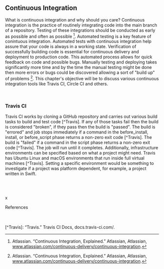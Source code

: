 ## Continuous Integration

What is continuous integration and why should you care? Continuous integration is the practice of routinely integrating code into the main branch of a repository. Testing of these integrations should be conducted as early as possible and often as possible [^Atlassian]. Automated testing is a key feature of conintuous integration. Automated tests with continuous integration help assure that your code is always in a working state. Verification of successfully building code is essential for continuous delivery and deployment to production code. This automated process allows for quick feedback on code and possible bugs. Manually testing and deploying takes significantly more time and by the time the manual testing might be done then more errors or bugs could be discovered allowing a sort of "build up" of problems [^Atlassian]. This chapter's objective will be to discuss various continuous integration tools like Travis CI, Circle CI and others. 

<br/>

### Travis CI

Travis CI works by cloning a GitHub repository and carries out various build tasks to build and test code [^Travis]. If any of those tasks fail then the build is considered "broken", if they pass then the build is "passed". The build is "errored" and job stops immediately if a command in the before_install, install, or before_script phase returns a non-zero exit code [^Travis]. The build is "failed" if a command in the script phase returns a non-zero exit code [^Travis]. The job will run until it completes. Additionally, infrastructure environments can be specified based on what a project might need. Travis has Ubuntu Linux and macOS environments that run inside full virtual machines [^Travis]. Setting a specific environment would be something to investigate if a project was platform dependent, for example, a project written in Swift.

<br/>
<br/>

x

References

<br/>

[^Atlassian]: Atlassian. “Continuous Integration, Explained.” Atlassian, Atlassian, www.atlassian.com/continuous-delivery/continuous-integration.
<br/>
[^Travis]: “Travis.” Travis CI Docs, docs.travis-ci.com/.
